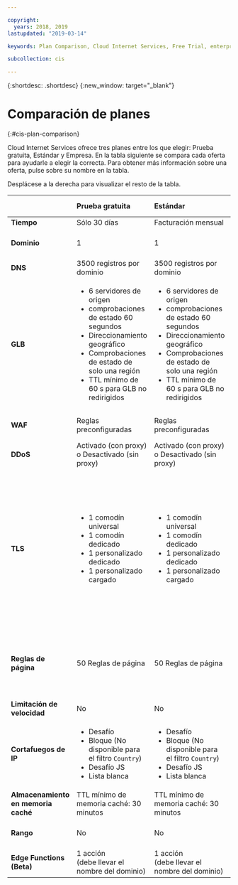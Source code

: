 ```yaml
---

copyright:
  years: 2018, 2019
lastupdated: "2019-03-14"

keywords: Plan Comparison, Cloud Internet Services, Free Trial, enterprise

subcollection: cis

---
```


{:shortdesc: .shortdesc}
{:new_window: target="_blank"}

# Comparación de planes
{:#cis-plan-comparison}

Cloud Internet Services ofrece tres planes entre los que elegir: Prueba gratuita, Estándar y Empresa. En la tabla siguiente se compara cada oferta para ayudarle a elegir la correcta. Para obtener más información sobre una oferta, pulse sobre su nombre en la tabla.

Desplácese a la derecha para visualizar el resto de la tabla.


|         | Prueba gratuita | Estándar | Paquete o uso de empresa  
| ------- | :--------- | :------------ | :--------- | 
|**Tiempo**|Sólo 30 días|Facturación mensual|Facturación mensual|
|**Dominio**|1|1|Hasta 1000, pero se recomienda no más de 20|
|**DNS**|3500 registros por dominio| 3500 registros por dominio| Varios dominios y subdominios|
|**GLB**|<ul><li>6 servidores de origen</li><li>comprobaciones de estado 60 segundos</li><li>Direccionamiento geográfico</li><li>Comprobaciones de estado de solo una región</li><li>TTL mínimo de 60 s para GLB no redirigidos</li></ul>|<ul><li>6 servidores de origen</li><li>comprobaciones de estado 60 segundos</li><li>Direccionamiento geográfico</li><li>Comprobaciones de estado de solo una región</li><li>TTL mínimo de 60 s para GLB no redirigidos</li></ul>|<ul><li>100 servidores de origen</li><li>comprobaciones de estado 5 segundos</li><li>Direccionamiento inteligente</li><li>Comprobaciones de estado de varias regiones</li><li>TTL mínimo de 10 s para GLB no redirigidos</li></ul>|
|**WAF**|Reglas preconfiguradas|Reglas preconfiguradas|Reglas preconfiguradas y personalizadas|
|**DDoS**|Activado (con proxy) o Desactivado (sin proxy)|Activado (con proxy) o Desactivado (sin proxy)|Activado (con proxy) o Desactivado (sin proxy)|
|**TLS**|<ul><li>1 comodín universal</li><li>1 comodín dedicado</li><li>1 personalizado dedicado</li><li>1 personalizado cargado</li></ul>|<ul><li>1 comodín universal</li> <li>1 comodín dedicado</li><li>1 personalizado dedicado</li><li>1 personalizado cargado</li></ul>|<ul><li>1 comodín universal por dominio. Hasta 10 certificados gratuitos por cada instancia de CIS</li> <li>2 comodines dedicados con posibilidad de solicitar más</li><li>10 personalizados dedicados</li><li>1 personalizado cargado</li></ul>
|**Reglas de página**|50 Reglas de página|50 Reglas de página|<ul><li>100 Reglas de página</li><li>Valores adicionales para un control más preciso</li></ul> |
|**Limitación de velocidad**|No|No|Sí|
|**Cortafuegos de IP**|<ul><li>Desafío</li><li>Bloque (No disponible para el filtro `Country`)</li><li>Desafío JS</li><li>Lista blanca</li></ul>|<ul><li>Desafío</li><li>Bloque (No disponible para el filtro `Country`)</li><li>Desafío JS</li><li>Lista blanca</li></ul>|<ul><li>Desafío</li><li>Bloque</li><li>Desafío JS</li><li>Lista blanca</li></ul>|
|**Almacenamiento en memoria caché**|TTL mínimo de memoria caché: 30 minutos|TTL mínimo de memoria caché: 30 minutos|TTL mínimo de memoria caché: 30 segundos|
|**Rango**|No|No|Sí<br/>(con un coste adicional por GB)|
|**Edge Functions (Beta)**|1 acción<br/>(debe llevar el nombre del dominio)|1 acción<br/>(debe llevar el nombre del dominio)|Acciones ilimitadas|



